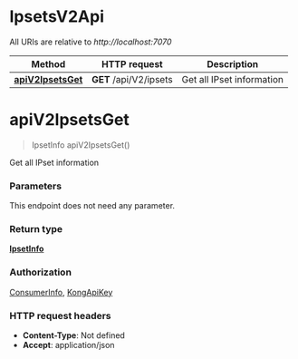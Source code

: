 # IpsetsV2Api

All URIs are relative to *http://localhost:7070*

| Method | HTTP request | Description |
|------------- | ------------- | -------------|
| [**apiV2IpsetsGet**](IpsetsV2Api.md#apiV2IpsetsGet) | **GET** /api/V2/ipsets | Get all IPset information |


<a name="apiV2IpsetsGet"></a>
# **apiV2IpsetsGet**
> IpsetInfo apiV2IpsetsGet()

Get all IPset information

### Parameters
This endpoint does not need any parameter.

### Return type

[**IpsetInfo**](../Models/IpsetInfo.md)

### Authorization

[ConsumerInfo](../README.md#ConsumerInfo), [KongApiKey](../README.md#KongApiKey)

### HTTP request headers

- **Content-Type**: Not defined
- **Accept**: application/json

